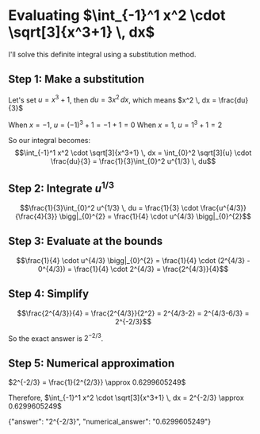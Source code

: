 # Evaluating $\int_{-1}^1 x^2 \cdot \sqrt[3]{x^3+1} \, dx$

I'll solve this definite integral using a substitution method.

## Step 1: Make a substitution
Let's set $u = x^3 + 1$, then $du = 3x^2 \, dx$, which means $x^2 \, dx = \frac{du}{3}$

When $x = -1$, $u = (-1)^3 + 1 = -1 + 1 = 0$
When $x = 1$, $u = 1^3 + 1 = 2$

So our integral becomes:
$$\int_{-1}^1 x^2 \cdot \sqrt[3]{x^3+1} \, dx = \int_{0}^2 \sqrt[3]{u} \cdot \frac{du}{3} = \frac{1}{3}\int_{0}^2 u^{1/3} \, du$$

## Step 2: Integrate $u^{1/3}$
$$\frac{1}{3}\int_{0}^2 u^{1/3} \, du = \frac{1}{3} \cdot \frac{u^{4/3}}{\frac{4}{3}} \bigg|_{0}^{2} = \frac{1}{4} \cdot u^{4/3} \bigg|_{0}^{2}$$

## Step 3: Evaluate at the bounds
$$\frac{1}{4} \cdot u^{4/3} \bigg|_{0}^{2} = \frac{1}{4} \cdot (2^{4/3} - 0^{4/3}) = \frac{1}{4} \cdot 2^{4/3} = \frac{2^{4/3}}{4}$$

## Step 4: Simplify
$$\frac{2^{4/3}}{4} = \frac{2^{4/3}}{2^2} = 2^{4/3-2} = 2^{4/3-6/3} = 2^{-2/3}$$

So the exact answer is $2^{-2/3}$.

## Step 5: Numerical approximation
$2^{-2/3} = \frac{1}{2^{2/3}} \approx 0.6299605249$

Therefore, $\int_{-1}^1 x^2 \cdot \sqrt[3]{x^3+1} \, dx = 2^{-2/3} \approx 0.6299605249$

{"answer": "2^{-2/3}", "numerical_answer": "0.6299605249"}